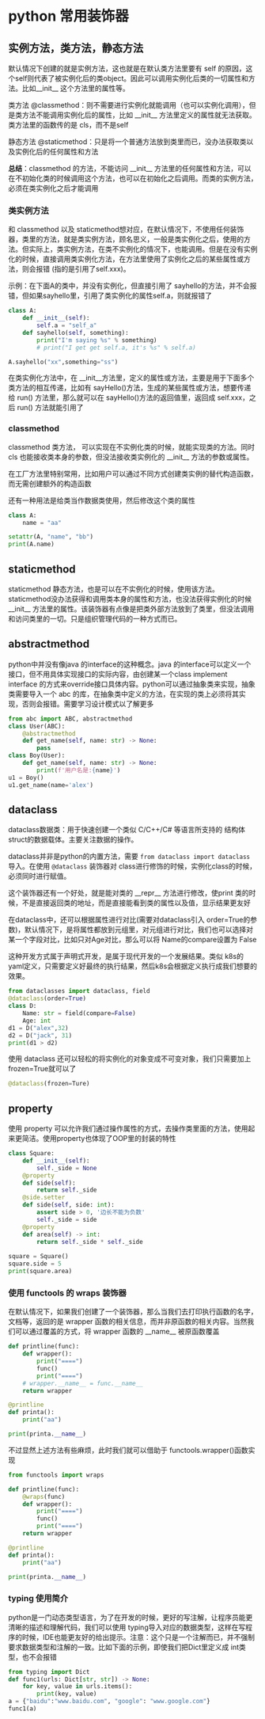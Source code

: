 # python 常用装饰器

## 实例方法，类方法，静态方法

默认情况下创建的就是实例方法，这也就是在默认类方法里要有 self 的原因，这个self则代表了被实例化后的类object。因此可以调用实例化后类的一切属性和方法。比如\_\_init\_\_ 这个方法里的属性等。

类方法 @classmethod：则不需要进行实例化就能调用（也可以实例化调用），但是类方法不能调用实例化后的属性，比如 \_\_init\_\_ 方法里定义的属性就无法获取。类方法里的函数传的是 cls，而不是self

静态方法 @staticmethod：只是将一个普通方法放到类里而已，没办法获取类以及实例化后的任何属性和方法

**总结**：classmethod 的方法，不能访问 \_\_init\_\_ 方法里的任何属性和方法，可以在不初始化类的时候调用这个方法，也可以在初始化之后调用。而类的实例方法，必须在类实例化之后才能调用

### 类实例方法

和 classmethod 以及 staticmethod想对应，在默认情况下，不使用任何装饰器，类里的方法，就是类实例方法，顾名思义，一般是类实例化之后，使用的方法。但实际上，类实例方法，在类不实例化的情况下，也能调用。但是在没有实例化的时候，直接调用类实例化方法，在方法里使用了实例化之后的某些属性或方法，则会报错 (指的是引用了self.xxx)。

示例：在下面A的类中，并没有实例化，但直接引用了 sayhello的方法，并不会报错，但如果sayhello里，引用了类实例化的属性self.a，则就报错了

```python
class A:
    def __init__(self):
        self.a = "self_a"
    def sayhello(self, something):
        print("I'm saying %s" % something)
        # print("I get get self.a, it's %s" % self.a)

A.sayhello("xx",something="ss")
```

在类实例化方法中，在 \_\_init\_\_方法里，定义的属性或方法，主要是用于下面多个类方法的相互传递，比如有 sayHello()方法，生成的某些属性或方法，想要传递给 run() 方法里，那么就可以在 sayHello()方法的返回值里，返回成 self.xxx，之后 run() 方法就能引用了

### classmethod

classmethod 类方法， 可以实现在不实例化类的时候，就能实现类的方法。同时 cls 也能接收类本身的参数，但没法接收类实例化的 \_\_init\_\_ 方法的参数或属性。

在工厂方法里特别常用，比如用户可以通过不同方式创建类实例的替代构造函数，而无需创建额外的构造函数

还有一种用法是给类当作数据类使用，然后修改这个类的属性

```python
class A:
    name = "aa"

setattr(A, "name", "bb")
print(A.name)
```

## staticmethod

staticmethod 静态方法，也是可以在不实例化的时候，使用该方法。staticmethod没办法获得和调用类本身的属性和方法，也没法获得实例化的时候\_\_init\_\_ 方法里的属性。该装饰器有点像是把类外部方法放到了类里，但没法调用和访问类里的一切。只是组织管理代码的一种方式而已。



## abstractmethod

python中并没有像java 的interface的这种概念。java 的interface可以定义一个接口，但不用具体实现接口的实际内容，由创建某一个class implement interface 的方式来override接口具体内容。python可以通过抽象类来实现，抽象类需要导入一个 abc 的库，在抽象类中定义的方法，在实现的类上必须将其实现，否则会报错。需要学习设计模式以了解更多

```python
from abc import ABC, abstractmethod
class User(ABC):
    @abstractmethod
    def get_name(self, name: str) -> None:
        pass
class Boy(User):
    def get_name(self, name: str) -> None:
        print(f'用户名是:{name}')
u1 = Boy()
u1.get_name(name='alex')

```

## dataclass

dataclass数据类：用于快速创建一个类似 C/C++/C# 等语言所支持的 结构体 struct的数据载体。主要关注数据的操作。

dataclass并非是python的内置方法，需要 ```from dataclass import dataclass``` 导入。在使用 ```@dataclass``` 装饰器对 class进行修饰的时候，实例化class的时候，必须同时进行赋值。

这个装饰器还有一个好处，就是能对类的 \_\_repr\_\_ 方法进行修改，使print 类的时候，不是直接返回类的地址，而是直接能看到类的属性以及值，显示结果更友好

在dataclass中，还可以根据属性进行对比(需要对dataclass引入 order=True的参数)，默认情况下，是将属性都放到元组里，对元组进行对比，我们也可以选择对某一个字段对比，比如只对Age对比，那么可以将 Name的compare设置为 False

这种开发方式属于声明式开发，是属于现代开发的一个发展结果。类似 k8s的yaml定义，只需要定义好最终的执行结果，然后k8s会根据定义执行成我们想要的效果。

```python
from dataclasses import dataclass, field
@dataclass(order=True)
class D:
    Name: str = field(compare=False)
    Age: int
d1 = D("alex",32)
d2 = D("jack", 31)
print(d1 > d2)
```

使用 dataclass 还可以轻松的将实例化的对象变成不可变对象，我们只需要加上 frozen=True就可以了

```python
@dataclass(frozen=Ture)
```

## property

使用 property 可以允许我们通过操作属性的方式，去操作类里面的方法，使用起来更简洁。使用property也体现了OOP里的封装的特性

```python
class Square:
    def __init__(self):
        self._side = None
    @property
    def side(self):
        return self._side
    @side.setter
    def side(self, side: int):
        assert side > 0, '边长不能为负数'
        self._side = side
    @property
    def area(self) -> int:
        return self._side * self._side
        
square = Square()
square.side = 5
print(square.area)
```



### 使用 functools 的 wraps 装饰器

在默认情况下，如果我们创建了一个装饰器，那么当我们去打印执行函数的名字，文档等，返回的是 wrapper 函数的相关信息，而并非原函数的相关内容。当然我们可以通过覆盖的方式，将 wrapper 函数的 \_\_name\_\_ 被原函数覆盖

```python
def printline(func):
    def wrapper():
        print("====")
        func()
        print("====")
    # wrapper.__name__ = func.__name__
    return wrapper

@printline
def printa():
    print("aa")

print(printa.__name__)
```

不过显然上述方法有些麻烦，此时我们就可以借助于 functools.wrapper()函数实现

```python
from functools import wraps

def printline(func):
    @wraps(func)
    def wrapper():
        print("====")
        func()
        print("====")
    return wrapper

@printline
def printa():
    print("aa")

print(printa.__name__)
```



### typing 使用简介

python是一门动态类型语言，为了在开发的时候，更好的写注解，让程序员能更清晰的描述和理解代码，我们可以使用 typing导入对应的数据类型，这样在写程序的时候，IDE也能更友好的给出提示。注意：这个只是一个注解而已，并不强制要求数据类型和注解的一致。比如下面的示例，即使我们把Dict里定义成 int类型，也不会报错

```python
from typing import Dict
def func1(urls: Dict[str, str]) -> None:
    for key, value in urls.items():
        print(key, value)
a = {"baidu":"www.baidu.com", "google": "www.google.com"}
func1(a)
```

